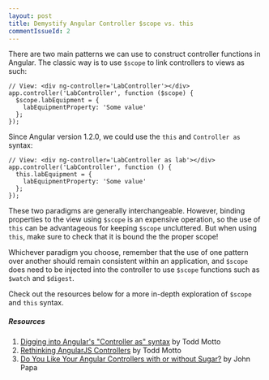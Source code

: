 ```yaml
---
layout: post
title: Demystify Angular Controller $scope vs. this
commentIssueId: 2
---
```


There are two main patterns we can use to construct controller functions in Angular.  The classic way is to use ```$scope``` to link controllers to views as such:

```
// View: <div ng-controller='LabController'></div>
app.controller('LabController', function ($scope) {
  $scope.labEquipment = {
    labEquipmentProperty: 'Some value'
  };
});
```

Since Angular version 1.2.0, we could use the ```this``` and ```Controller as``` syntax:

```
// View: <div ng-controller='LabController as lab'></div>
app.controller('LabController', function () {
  this.labEquipment = {
    labEquipmentProperty: 'Some value'
  };
});
```

These two paradigms are generally interchangeable.  However, binding properties to the view using ```$scope``` is an expensive operation, so the use of ```this``` can be advantageous for keeping ```$scope``` uncluttered.  But when using ```this```, make sure to check that it is bound the the proper scope!

Whichever paradigm you choose, remember that the use of one pattern over another should remain consistent within an application, and ```$scope``` does need to be injected into the controller to use ```$scope``` functions such as ```$watch``` and ```$digest```.

Check out the resources below for a more in-depth exploration of ```$scope``` and ```this``` syntax.

##### Resources
1. <a href="http://toddmotto.com/digging-into-angulars-controller-as-syntax/" target="_blank">Digging into Angular's "Controller as" syntax</a> by Todd Motto
1. <a href="http://toddmotto.com/rethinking-angular-js-controllers/
" target="_blank">Rethinking AngularJS Controllers</a> by Todd Motto
1. <a href="http://www.johnpapa.net/do-you-like-your-angular-controllers-with-or-without-sugar/" target="_blank">Do You Like Your Angular Controllers with or without Sugar?</a> by John Papa
